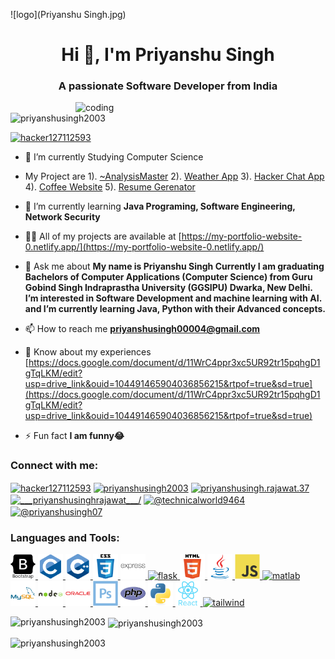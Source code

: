 ![logo](Priyanshu Singh.jpg)

<h1 align="center">Hi 👋, I'm Priyanshu Singh</h1>
<h3 align="center">A passionate Software Developer from India</h3>
<img align="right" alt="coding" width="400" src="https://cdn.dribbble.com/users/1019864/screenshots/3079099/codeloop.gif">
<p align="left"> <img src="https://komarev.com/ghpvc/?username=priyanshusingh2003&label=Profile%20views&color=0e75b6&style=flat" alt="priyanshusingh2003" /> </p>

<p align="left"> <a href="https://twitter.com/hacker127112593" target="blank"><img src="https://img.shields.io/twitter/follow/hacker127112593?logo=twitter&style=for-the-badge" alt="hacker127112593" /></a> </p>

- 🔭 I’m currently Studying Computer Science 
- My Project are 1). [~AnalysisMaster](https://data-progress-report.streamlit.app/)
                 2). [Weather App](https://weather-detail-api-app.netlify.app)
                 3). [Hacker Chat App](https://chatapp-lctw.onrender.com/)
                 4). [Coffee Website](https://coffeeshopwebsitedemo.netlify.app/)
                 5). [Resume Gerenator](https://cv-and-resume-generator.netlify.app/)
- 🌱 I’m currently learning **Java Programing, Software Engineering, Network Security**

- 👨‍💻 All of my projects are available at [https://my-portfolio-website-0.netlify.app/](https://my-portfolio-website-0.netlify.app/)

- 💬 Ask me about **My name is Priyanshu Singh Currently I am graduating Bachelors of Computer Applications (Computer Science) from Guru Gobind Singh Indraprastha University (GGSIPU) Dwarka, New Delhi. I’m interested in Software Development and machine learning with AI. and I’m currently learning Java, Python with their Advanced concepts.**

- 📫 How to reach me **priyanshusingh00004@gmail.com**

- 📄 Know about my experiences [https://docs.google.com/document/d/11WrC4ppr3xc5UR92tr15pqhgD1gTqLKM/edit?usp=drive_link&ouid=104491465904036856215&rtpof=true&sd=true](https://docs.google.com/document/d/11WrC4ppr3xc5UR92tr15pqhgD1gTqLKM/edit?usp=drive_link&ouid=104491465904036856215&rtpof=true&sd=true)

- ⚡ Fun fact **I am funny😂**

<h3 align="left">Connect with me:</h3>
<p align="left">
<a href="https://twitter.com/hacker127112593" target="blank"><img align="center" src="https://raw.githubusercontent.com/rahuldkjain/github-profile-readme-generator/master/src/images/icons/Social/twitter.svg" alt="hacker127112593" height="30" width="40" /></a>
<a href="https://linkedin.com/in/priyanshusingh2003" target="blank"><img align="center" src="https://raw.githubusercontent.com/rahuldkjain/github-profile-readme-generator/master/src/images/icons/Social/linked-in-alt.svg" alt="priyanshusingh2003" height="30" width="40" /></a>
<a href="https://fb.com/priyanshusingh.rajawat.37" target="blank"><img align="center" src="https://raw.githubusercontent.com/rahuldkjain/github-profile-readme-generator/master/src/images/icons/Social/facebook.svg" alt="priyanshusingh.rajawat.37" height="30" width="40" /></a>
<a href="https://instagram.com/___priyanshusinghrajawat___/" target="blank"><img align="center" src="https://raw.githubusercontent.com/rahuldkjain/github-profile-readme-generator/master/src/images/icons/Social/instagram.svg" alt="___priyanshusinghrajawat___/" height="30" width="40" /></a>
<a href="https://www.youtube.com/c/@technicalworld9464" target="blank"><img align="center" src="https://raw.githubusercontent.com/rahuldkjain/github-profile-readme-generator/master/src/images/icons/Social/youtube.svg" alt="@technicalworld9464" height="30" width="40" /></a>
<a href="https://www.hackerrank.com/@priyanshusingh07" target="blank"><img align="center" src="https://raw.githubusercontent.com/rahuldkjain/github-profile-readme-generator/master/src/images/icons/Social/hackerrank.svg" alt="@priyanshusingh07" height="30" width="40" /></a>
</p>

<h3 align="left">Languages and Tools:</h3>
<p align="left"> <a href="https://getbootstrap.com" target="_blank" rel="noreferrer"> <img src="https://raw.githubusercontent.com/devicons/devicon/master/icons/bootstrap/bootstrap-plain-wordmark.svg" alt="bootstrap" width="40" height="40"/> </a> <a href="https://www.cprogramming.com/" target="_blank" rel="noreferrer"> <img src="https://raw.githubusercontent.com/devicons/devicon/master/icons/c/c-original.svg" alt="c" width="40" height="40"/> </a> <a href="https://www.w3schools.com/cpp/" target="_blank" rel="noreferrer"> <img src="https://raw.githubusercontent.com/devicons/devicon/master/icons/cplusplus/cplusplus-original.svg" alt="cplusplus" width="40" height="40"/> </a> <a href="https://www.w3schools.com/css/" target="_blank" rel="noreferrer"> <img src="https://raw.githubusercontent.com/devicons/devicon/master/icons/css3/css3-original-wordmark.svg" alt="css3" width="40" height="40"/> </a> <a href="https://expressjs.com" target="_blank" rel="noreferrer"> <img src="https://raw.githubusercontent.com/devicons/devicon/master/icons/express/express-original-wordmark.svg" alt="express" width="40" height="40"/> </a> <a href="https://flask.palletsprojects.com/" target="_blank" rel="noreferrer"> <img src="https://www.vectorlogo.zone/logos/pocoo_flask/pocoo_flask-icon.svg" alt="flask" width="40" height="40"/> </a> <a href="https://www.w3.org/html/" target="_blank" rel="noreferrer"> <img src="https://raw.githubusercontent.com/devicons/devicon/master/icons/html5/html5-original-wordmark.svg" alt="html5" width="40" height="40"/> </a> <a href="https://www.java.com" target="_blank" rel="noreferrer"> <img src="https://raw.githubusercontent.com/devicons/devicon/master/icons/java/java-original.svg" alt="java" width="40" height="40"/> </a> <a href="https://developer.mozilla.org/en-US/docs/Web/JavaScript" target="_blank" rel="noreferrer"> <img src="https://raw.githubusercontent.com/devicons/devicon/master/icons/javascript/javascript-original.svg" alt="javascript" width="40" height="40"/> </a> <a href="https://www.mathworks.com/" target="_blank" rel="noreferrer"> <img src="https://upload.wikimedia.org/wikipedia/commons/2/21/Matlab_Logo.png" alt="matlab" width="40" height="40"/> </a> <a href="https://www.mysql.com/" target="_blank" rel="noreferrer"> <img src="https://raw.githubusercontent.com/devicons/devicon/master/icons/mysql/mysql-original-wordmark.svg" alt="mysql" width="40" height="40"/> </a> <a href="https://nodejs.org" target="_blank" rel="noreferrer"> <img src="https://raw.githubusercontent.com/devicons/devicon/master/icons/nodejs/nodejs-original-wordmark.svg" alt="nodejs" width="40" height="40"/> </a> <a href="https://www.oracle.com/" target="_blank" rel="noreferrer"> <img src="https://raw.githubusercontent.com/devicons/devicon/master/icons/oracle/oracle-original.svg" alt="oracle" width="40" height="40"/> </a> <a href="https://www.photoshop.com/en" target="_blank" rel="noreferrer"> <img src="https://raw.githubusercontent.com/devicons/devicon/master/icons/photoshop/photoshop-line.svg" alt="photoshop" width="40" height="40"/> </a> <a href="https://www.php.net" target="_blank" rel="noreferrer"> <img src="https://raw.githubusercontent.com/devicons/devicon/master/icons/php/php-original.svg" alt="php" width="40" height="40"/> </a> <a href="https://www.python.org" target="_blank" rel="noreferrer"> <img src="https://raw.githubusercontent.com/devicons/devicon/master/icons/python/python-original.svg" alt="python" width="40" height="40"/> </a> <a href="https://reactjs.org/" target="_blank" rel="noreferrer"> <img src="https://raw.githubusercontent.com/devicons/devicon/master/icons/react/react-original-wordmark.svg" alt="react" width="40" height="40"/> </a> <a href="https://tailwindcss.com/" target="_blank" rel="noreferrer"> <img src="https://www.vectorlogo.zone/logos/tailwindcss/tailwindcss-icon.svg" alt="tailwind" width="40" height="40"/> </a> </p>

<p><img align="left" src="https://github-readme-stats.vercel.app/api/top-langs?username=priyanshusingh2003&show_icons=true&locale=en&layout=compact" alt="priyanshusingh2003" /></p>

<p>&nbsp;<img align="center" src="https://github-readme-stats.vercel.app/api?username=priyanshusingh2003&show_icons=true&locale=en" alt="priyanshusingh2003" /></p>

<p><img align="center" src="https://github-readme-streak-stats.herokuapp.com/?user=priyanshusingh2003&" alt="priyanshusingh2003" /></p>
